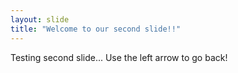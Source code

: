 ```yaml
---
layout: slide
title: "Welcome to our second slide!!"
---
```

Testing second slide...
Use the left arrow to go back!
